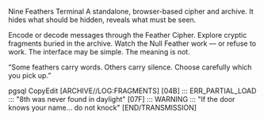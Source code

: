 Nine Feathers Terminal
A standalone, browser-based cipher and archive.
It hides what should be hidden, reveals what must be seen.

Encode or decode messages through the Feather Cipher.
Explore cryptic fragments buried in the archive.
Watch the Null Feather work — or refuse to work.
The interface may be simple.
The meaning is not.


“Some feathers carry words. Others carry silence.
Choose carefully which you pick up.”


pgsql
CopyEdit
[ARCHIVE//LOG:FRAGMENTS]
[04B] ::: ERR_PARTIAL_LOAD ::: "8th was never found in daylight"
[07F] ::: WARNING ::: "If the door knows your name... do not knock"
[END/TRANSMISSION]




<!-- Key: The wing breaks where the crown once lay -->
